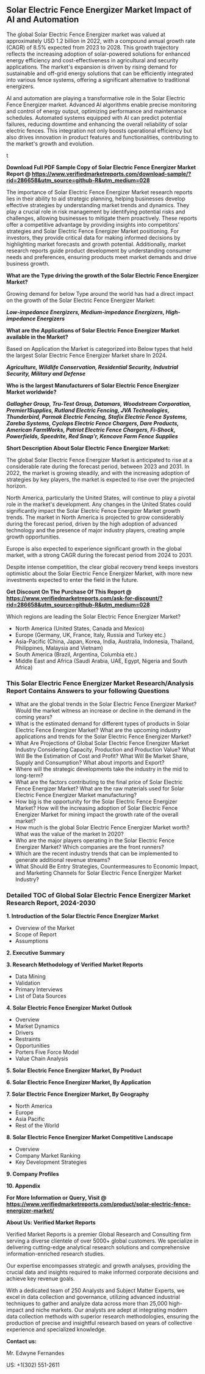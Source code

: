 <h2>Solar Electric Fence Energizer Market Impact of AI and Automation</h2><p>The global Solar Electric Fence Energizer market was valued at approximately USD 1.2 billion in 2022, with a compound annual growth rate (CAGR) of 8.5% expected from 2023 to 2028. This growth trajectory reflects the increasing adoption of solar-powered solutions for enhanced energy efficiency and cost-effectiveness in agricultural and security applications. The market's expansion is driven by rising demand for sustainable and off-grid energy solutions that can be efficiently integrated into various fence systems, offering a significant alternative to traditional energizers.</p><p>AI and automation are playing a transformative role in the Solar Electric Fence Energizer market. Advanced AI algorithms enable precise monitoring and control of energy output, optimizing performance and maintenance schedules. Automated systems equipped with AI can predict potential failures, reducing downtime and enhancing the overall reliability of solar electric fences. This integration not only boosts operational efficiency but also drives innovation in product features and functionalities, contributing to the market's growth and evolution.</p>t</p><p id="" class=""><strong>Download Full PDF Sample Copy of Solar Electric Fence Energizer Market Report @ <a href="https://www.verifiedmarketreports.com/download-sample/?rid=286658&utm_source=github-R&utm_medium=028" target="_blank">https://www.verifiedmarketreports.com/download-sample/?rid=286658&utm_source=github-R&utm_medium=028</a></strong></p><p>The importance of&nbsp;Solar Electric Fence Energizer Market research reports lies in their ability to aid strategic planning, helping businesses develop effective strategies by understanding market trends and dynamics. They play a crucial role in risk management by identifying potential risks and challenges, allowing businesses to mitigate them proactively. These reports offer a competitive advantage by providing insights into competitors' strategies and Solar Electric Fence Energizer Market positioning. For investors, they provide critical data for making informed decisions by highlighting market forecasts and growth potential. Additionally, market research reports guide product development by understanding consumer needs and preferences, ensuring products meet market demands and drive business growth.</p><p><strong>What are the&nbsp;Type driving the growth of the Solar Electric Fence Energizer Market?</strong></p><p id="" class="">Growing demand for below Type around the world has had a direct impact on the growth of the Solar Electric Fence Energizer Market:</p><em><strong>Low-impedance Energizers, Medium-impedance Energizers, High-impedance Energizers</strong></em></p><strong>What are the&nbsp;Applications&nbsp;of Solar Electric Fence Energizer Market available in the Market?</strong></p><p id="" class="">Based on Application the Market is categorized into Below types that held the largest Solar Electric Fence Energizer Market share In 2024.</p><em><strong>Agriculture, Wildlife Conservation, Residential Security, Industrial Security, Military and Defense</strong></em></p><strong>Who is the largest Manufacturers of Solar Electric Fence Energizer Market worldwide?</strong></p><p><em><strong>Gallagher Group, Tru-Test Group, Datamars, Woodstream Corporation, Premier1Supplies, Rutland Electric Fencing, JVA Technologies, Thunderbird, Parmak Electric Fencing, Stafix Electric Fence Systems, Zareba Systems, Cyclops Electric Fence Chargers, Dare Products, American FarmWorks, Patriot Electric Fence Chargers, Fi-Shock, Powerfields, Speedrite, Red Snap'r, Kencove Farm Fence Supplies</strong></em></p><p id="" class=""><strong>Short Description About Solar Electric Fence Energizer Market:</strong></p><p>The global Solar Electric Fence Energizer Market is anticipated to rise at a considerable rate during the forecast period, between 2023 and 2031. In 2022, the market is growing steadily, and with the increasing adoption of strategies by key players, the market is expected to rise over the projected horizon.</p><p>North America, particularly the United States, will continue to play a pivotal role in the market's development. Any changes in the United States could significantly impact the Solar Electric Fence Energizer Market growth trends. The market in North America is projected to grow considerably during the forecast period, driven by the high adoption of advanced technology and the presence of major industry players, creating ample growth opportunities.</p><p>Europe is also expected to experience significant growth in the global market, with a strong CAGR during the forecast period from 2024 to 2031.</p><p>Despite intense competition, the clear global recovery trend keeps investors optimistic about the Solar Electric Fence Energizer Market, with more new investments expected to enter the field in the future.</p><p id="" class=""><strong>Get Discount On The Purchase Of This Report @ <a href="https://www.verifiedmarketreports.com/ask-for-discount/?rid=286658&utm_source=github-R&utm_medium=028" target="_blank">https://www.verifiedmarketreports.com/ask-for-discount/?rid=286658&utm_source=github-R&utm_medium=028</a></strong></p>Which regions are leading the Solar Electric Fence Energizer Market?</p><ul><li>North America (United States, Canada and Mexico)</li><li>Europe (Germany, UK, France, Italy, Russia and Turkey etc.)</li><li>Asia-Pacific (China, Japan, Korea, India, Australia, Indonesia, Thailand, Philippines, Malaysia and Vietnam)</li><li>South America (Brazil, Argentina, Columbia etc.)</li><li>Middle East and Africa (Saudi Arabia, UAE, Egypt, Nigeria and South Africa)</li></ul><h3 id="" class="">This Solar Electric Fence Energizer Market Research/Analysis Report Contains Answers to your following Questions</h3><ul><li>What are the global trends in the Solar Electric Fence Energizer Market? Would the market witness an increase or decline in the demand in the coming years?</li><li>What is the estimated demand for different types of products in Solar Electric Fence Energizer Market? What are the upcoming industry applications and trends for the Solar Electric Fence Energizer Market?</li><li>What Are Projections of Global Solar Electric Fence Energizer Market Industry Considering Capacity, Production and Production Value? What Will Be the Estimation of Cost and Profit? What Will Be Market Share, Supply and Consumption? What about imports and Export?</li><li>Where will the strategic developments take the industry in the mid to long-term?</li><li>What are the factors contributing to the final price of Solar Electric Fence Energizer Market? What are the raw materials used for Solar Electric Fence Energizer Market manufacturing?</li><li>How big is the opportunity for the Solar Electric Fence Energizer Market? How will the increasing adoption of Solar Electric Fence Energizer Market for mining impact the growth rate of the overall market?</li><li>How much is the global Solar Electric Fence Energizer Market worth? What was the value of the market In 2020?</li><li>Who are the major players operating in the Solar Electric Fence Energizer Market? Which companies are the front runners?</li><li>Which are the recent industry trends that can be implemented to generate additional revenue streams?</li><li>What Should Be Entry Strategies, Countermeasures to Economic Impact, and Marketing Channels for Solar Electric Fence Energizer Market Industry?</li></ul><h3 id="" class="">Detailed TOC of Global Solar Electric Fence Energizer Market Research Report, 2024-2030</h3><p id="" class=""><strong>1. Introduction of the Solar Electric Fence Energizer Market</strong></p><ul><li>Overview of the Market</li><li>Scope of Report</li><li>Assumptions</li></ul><p id="" class=""><strong>2. Executive Summary</strong></p><p id="" class=""><strong>3. Research Methodology of Verified Market Reports</strong></p><ul><li>Data Mining</li><li>Validation</li><li>Primary Interviews</li><li>List of Data Sources</li></ul><p id="" class=""><strong>4. Solar Electric Fence Energizer Market Outlook</strong></p><ul><li>Overview</li><li>Market Dynamics</li><li>Drivers</li><li>Restraints</li><li>Opportunities</li><li>Porters Five Force Model</li><li>Value Chain Analysis</li></ul><p id="" class=""><strong>5. Solar Electric Fence Energizer Market, By Product</strong></p><p id="" class=""><strong>6. Solar Electric Fence Energizer Market, By Application</strong></p><p id="" class=""><strong>7. Solar Electric Fence Energizer Market, By Geography</strong></p><ul><li>North America</li><li>Europe</li><li>Asia Pacific</li><li>Rest of the World</li></ul><p id="" class=""><strong>8. Solar Electric Fence Energizer Market Competitive Landscape</strong></p><ul><li>Overview</li><li>Company Market Ranking</li><li>Key Development Strategies</li></ul><p id="" class=""><strong>9. Company Profiles</strong></p><p id="" class=""><strong>10. Appendix</strong></p><p id="" class=""><strong>For More Information or Query, Visit @ <a href="https://www.verifiedmarketreports.com/product/solar-electric-fence-energizer-market/" target="_blank">https://www.verifiedmarketreports.com/product/solar-electric-fence-energizer-market/</a></strong></p><p id="" class=""><strong>About Us: Verified Market Reports</strong></p><p id="" class="">Verified Market Reports is a premier Global Research and Consulting firm serving a diverse clientele of over 5000+ global customers. We specialize in delivering cutting-edge analytical research solutions and comprehensive information-enriched research studies.</p><p id="" class="">Our expertise encompasses strategic and growth analyses, providing the crucial data and insights required to make informed corporate decisions and achieve key revenue goals.</p><p id="" class="">With a dedicated team of 250 Analysts and Subject Matter Experts, we excel in data collection and governance, utilizing advanced industrial techniques to gather and analyze data across more than 25,000 high-impact and niche markets. Our analysts are adept at integrating modern data collection methods with superior research methodologies, ensuring the production of precise and insightful research based on years of collective experience and specialized knowledge.</p><p id="" class=""><strong>Contact us:</strong></p><p id="" class="">Mr. Edwyne Fernandes</p><p id="" class="">US: +1(302) 551-2611</p>